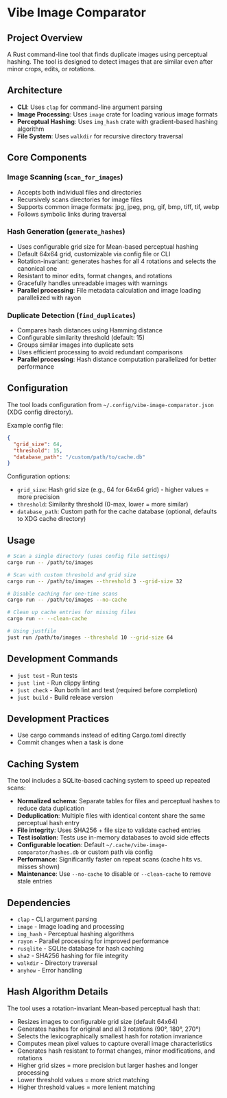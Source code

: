 # Vibe Image Comparator

## Project Overview
A Rust command-line tool that finds duplicate images using perceptual hashing. The tool is designed to detect images that are similar even after minor crops, edits, or rotations.

## Architecture
- **CLI**: Uses `clap` for command-line argument parsing
- **Image Processing**: Uses `image` crate for loading various image formats
- **Perceptual Hashing**: Uses `img_hash` crate with gradient-based hashing algorithm
- **File System**: Uses `walkdir` for recursive directory traversal

## Core Components

### Image Scanning (`scan_for_images`)
- Accepts both individual files and directories
- Recursively scans directories for image files
- Supports common image formats: jpg, jpeg, png, gif, bmp, tiff, tif, webp
- Follows symbolic links during traversal

### Hash Generation (`generate_hashes`)
- Uses configurable grid size for Mean-based perceptual hashing
- Default 64x64 grid, customizable via config file or CLI
- Rotation-invariant: generates hashes for all 4 rotations and selects the canonical one
- Resistant to minor edits, format changes, and rotations
- Gracefully handles unreadable images with warnings
- **Parallel processing**: File metadata calculation and image loading parallelized with rayon

### Duplicate Detection (`find_duplicates`)
- Compares hash distances using Hamming distance
- Configurable similarity threshold (default: 15)
- Groups similar images into duplicate sets
- Uses efficient processing to avoid redundant comparisons
- **Parallel processing**: Hash distance computation parallelized for better performance

## Configuration
The tool loads configuration from `~/.config/vibe-image-comparator.json` (XDG config directory).

Example config file:
```json
{
  "grid_size": 64,
  "threshold": 15,
  "database_path": "/custom/path/to/cache.db"
}
```

Configuration options:
- `grid_size`: Hash grid size (e.g., 64 for 64x64 grid) - higher values = more precision
- `threshold`: Similarity threshold (0-max, lower = more similar)
- `database_path`: Custom path for the cache database (optional, defaults to XDG cache directory)

## Usage
```bash
# Scan a single directory (uses config file settings)
cargo run -- /path/to/images

# Scan with custom threshold and grid size
cargo run -- /path/to/images --threshold 3 --grid-size 32

# Disable caching for one-time scans
cargo run -- /path/to/images --no-cache

# Clean up cache entries for missing files
cargo run -- --clean-cache

# Using justfile
just run /path/to/images --threshold 10 --grid-size 64
```

## Development Commands
- `just test` - Run tests
- `just lint` - Run clippy linting
- `just check` - Run both lint and test (required before completion)
- `just build` - Build release version

## Development Practices
- Use cargo commands instead of editing Cargo.toml directly
- Commit changes when a task is done

## Caching System
The tool includes a SQLite-based caching system to speed up repeated scans:
- **Normalized schema**: Separate tables for files and perceptual hashes to reduce data duplication
- **Deduplication**: Multiple files with identical content share the same perceptual hash entry
- **File integrity**: Uses SHA256 + file size to validate cached entries
- **Test isolation**: Tests use in-memory databases to avoid side effects
- **Configurable location**: Default `~/.cache/vibe-image-comparator/hashes.db` or custom path via config
- **Performance**: Significantly faster on repeat scans (cache hits vs. misses shown)
- **Maintenance**: Use `--no-cache` to disable or `--clean-cache` to remove stale entries

## Dependencies
- `clap` - CLI argument parsing
- `image` - Image loading and processing
- `img_hash` - Perceptual hashing algorithms
- `rayon` - Parallel processing for improved performance
- `rusqlite` - SQLite database for hash caching
- `sha2` - SHA256 hashing for file integrity
- `walkdir` - Directory traversal
- `anyhow` - Error handling

## Hash Algorithm Details
The tool uses a rotation-invariant Mean-based perceptual hash that:
- Resizes images to configurable grid size (default 64x64)
- Generates hashes for original and all 3 rotations (90°, 180°, 270°)
- Selects the lexicographically smallest hash for rotation invariance
- Computes mean pixel values to capture overall image characteristics
- Generates hash resistant to format changes, minor modifications, and rotations
- Higher grid sizes = more precision but larger hashes and longer processing
- Lower threshold values = more strict matching
- Higher threshold values = more lenient matching